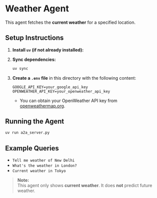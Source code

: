 # Weather Agent

This agent fetches the **current weather** for a specified location.

## Setup Instructions

1. **Install `uv` (if not already installed):**


2. **Sync dependencies:**
    ```bash
    uv sync
    ```

3. **Create a `.env` file** in this directory with the following content:
    ```
    GOOGLE_API_KEY=your_google_api_key
    OPENWEATHER_API_KEY=your_openweather_api_key
    ```
    - You can obtain your OpenWeather API key from [openweathermap.org](https://openweathermap.org/).

## Running the Agent

```bash
uv run a2a_server.py
```

## Example Queries

- `Tell me weather of New Delhi`
- `What's the weather in London?`
- `Current weather in Tokyo`

> **Note:**  
> This agent only shows **current weather**. It does **not** predict future weather.
